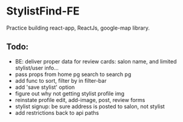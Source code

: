 # StylistFind-FE
Practice building react-app, ReactJs, google-map library.

## Todo:

- BE: deliver proper data for review cards: salon name, and limited stylist/user info...
- pass props from home pg search to search pg
- add func to sort, filter by in filter-bar
- add 'save stylist' option
- figure out why not getting stylist profile img
- reinstate profile edit, add-image, post, review forms
- stylist signup: be sure address is posted to salon, not stylist
- add restrictions back to api paths
